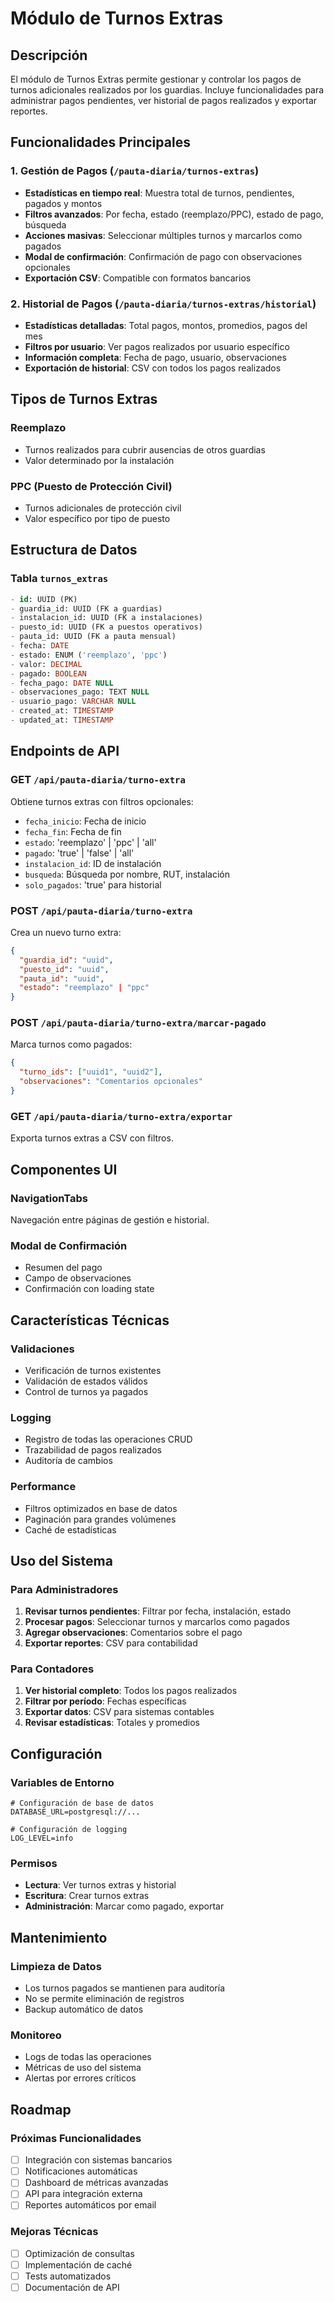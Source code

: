 # Módulo de Turnos Extras

## Descripción
El módulo de Turnos Extras permite gestionar y controlar los pagos de turnos adicionales realizados por los guardias. Incluye funcionalidades para administrar pagos pendientes, ver historial de pagos realizados y exportar reportes.

## Funcionalidades Principales

### 1. Gestión de Pagos (`/pauta-diaria/turnos-extras`)
- **Estadísticas en tiempo real**: Muestra total de turnos, pendientes, pagados y montos
- **Filtros avanzados**: Por fecha, estado (reemplazo/PPC), estado de pago, búsqueda
- **Acciones masivas**: Seleccionar múltiples turnos y marcarlos como pagados
- **Modal de confirmación**: Confirmación de pago con observaciones opcionales
- **Exportación CSV**: Compatible con formatos bancarios

### 2. Historial de Pagos (`/pauta-diaria/turnos-extras/historial`)
- **Estadísticas detalladas**: Total pagos, montos, promedios, pagos del mes
- **Filtros por usuario**: Ver pagos realizados por usuario específico
- **Información completa**: Fecha de pago, usuario, observaciones
- **Exportación de historial**: CSV con todos los pagos realizados

## Tipos de Turnos Extras

### Reemplazo
- Turnos realizados para cubrir ausencias de otros guardias
- Valor determinado por la instalación

### PPC (Puesto de Protección Civil)
- Turnos adicionales de protección civil
- Valor específico por tipo de puesto

## Estructura de Datos

### Tabla `turnos_extras`
```sql
- id: UUID (PK)
- guardia_id: UUID (FK a guardias)
- instalacion_id: UUID (FK a instalaciones)
- puesto_id: UUID (FK a puestos operativos)
- pauta_id: UUID (FK a pauta mensual)
- fecha: DATE
- estado: ENUM ('reemplazo', 'ppc')
- valor: DECIMAL
- pagado: BOOLEAN
- fecha_pago: DATE NULL
- observaciones_pago: TEXT NULL
- usuario_pago: VARCHAR NULL
- created_at: TIMESTAMP
- updated_at: TIMESTAMP
```

## Endpoints de API

### GET `/api/pauta-diaria/turno-extra`
Obtiene turnos extras con filtros opcionales:
- `fecha_inicio`: Fecha de inicio
- `fecha_fin`: Fecha de fin
- `estado`: 'reemplazo' | 'ppc' | 'all'
- `pagado`: 'true' | 'false' | 'all'
- `instalacion_id`: ID de instalación
- `busqueda`: Búsqueda por nombre, RUT, instalación
- `solo_pagados`: 'true' para historial

### POST `/api/pauta-diaria/turno-extra`
Crea un nuevo turno extra:
```json
{
  "guardia_id": "uuid",
  "puesto_id": "uuid",
  "pauta_id": "uuid",
  "estado": "reemplazo" | "ppc"
}
```

### POST `/api/pauta-diaria/turno-extra/marcar-pagado`
Marca turnos como pagados:
```json
{
  "turno_ids": ["uuid1", "uuid2"],
  "observaciones": "Comentarios opcionales"
}
```

### GET `/api/pauta-diaria/turno-extra/exportar`
Exporta turnos extras a CSV con filtros.

## Componentes UI

### NavigationTabs
Navegación entre páginas de gestión e historial.

### Modal de Confirmación
- Resumen del pago
- Campo de observaciones
- Confirmación con loading state

## Características Técnicas

### Validaciones
- Verificación de turnos existentes
- Validación de estados válidos
- Control de turnos ya pagados

### Logging
- Registro de todas las operaciones CRUD
- Trazabilidad de pagos realizados
- Auditoría de cambios

### Performance
- Filtros optimizados en base de datos
- Paginación para grandes volúmenes
- Caché de estadísticas

## Uso del Sistema

### Para Administradores
1. **Revisar turnos pendientes**: Filtrar por fecha, instalación, estado
2. **Procesar pagos**: Seleccionar turnos y marcarlos como pagados
3. **Agregar observaciones**: Comentarios sobre el pago
4. **Exportar reportes**: CSV para contabilidad

### Para Contadores
1. **Ver historial completo**: Todos los pagos realizados
2. **Filtrar por período**: Fechas específicas
3. **Exportar datos**: CSV para sistemas contables
4. **Revisar estadísticas**: Totales y promedios

## Configuración

### Variables de Entorno
```env
# Configuración de base de datos
DATABASE_URL=postgresql://...

# Configuración de logging
LOG_LEVEL=info
```

### Permisos
- **Lectura**: Ver turnos extras y historial
- **Escritura**: Crear turnos extras
- **Administración**: Marcar como pagado, exportar

## Mantenimiento

### Limpieza de Datos
- Los turnos pagados se mantienen para auditoría
- No se permite eliminación de registros
- Backup automático de datos

### Monitoreo
- Logs de todas las operaciones
- Métricas de uso del sistema
- Alertas por errores críticos

## Roadmap

### Próximas Funcionalidades
- [ ] Integración con sistemas bancarios
- [ ] Notificaciones automáticas
- [ ] Dashboard de métricas avanzadas
- [ ] API para integración externa
- [ ] Reportes automáticos por email

### Mejoras Técnicas
- [ ] Optimización de consultas
- [ ] Implementación de caché
- [ ] Tests automatizados
- [ ] Documentación de API 
